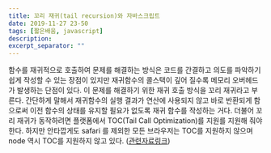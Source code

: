 ```yaml
---
title: 꼬리 재귀(tail recursion)와 자바스크립트
date: 2019-11-27 23-50
tags: [짧은배움, javascript]
description: 
excerpt_separator: ""
---
```


함수를 재귀적으로 호출하여 문제를 해결하는 방식은 코드를 간결하고 의도를 파악하기 쉽게 작성할 수 있는 장점이 있지만 재귀함수의 콜스택이 깊어 질수록 메모리 오버헤드가 발생하는 단점이 있다. 이 문제를 해결하기 위한 재귀 호출 방식을 꼬리 재귀라고 부른다. 간단하게 말해서 재귀함수의 실행 결과가 연산에 사용되지 않고 바로 반환되게 함으로써 이전 함수의 상태를 유지할 필요가 없도록 재귀 함수를 작성하는 거다. 더불어 꼬리 재귀가 동작하려면 플랫폼에서 TOC(Tail Call Optimization)를 지원를 지원해 줘야한다. 하지만 안타깝게도 safari 를 제외한 모든 브라우저는 TOC를 지원하지 않으며 node 역시 TOC를 지원하지 않고 있다. ([관련자료링크](https://kangax.github.io/compat-table/es6/))  


